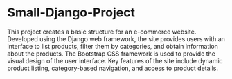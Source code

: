 # Small-Django-Project
 This project creates a basic structure for an e-commerce website. Developed using the Django web framework, the site provides users with an interface to list products, filter them by categories, and obtain information about the products. The Bootstrap CSS framework is used to provide the visual design of the user interface. Key features of the site include dynamic product listing, category-based navigation, and access to product details.
